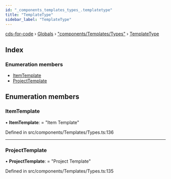```yaml
---
id: "_components_templates_types_.templatetype"
title: "TemplateType"
sidebar_label: "TemplateType"
---
```


[cds-for-code](../index.md) › [Globals](../globals.md) › ["components/Templates/Types"](../modules/_components_templates_types_.md) › [TemplateType](_components_templates_types_.templatetype.md)

## Index

### Enumeration members

* [ItemTemplate](_components_templates_types_.templatetype.md#itemtemplate)
* [ProjectTemplate](_components_templates_types_.templatetype.md#projecttemplate)

## Enumeration members

###  ItemTemplate

• **ItemTemplate**: = "Item Template"

Defined in src/components/Templates/Types.ts:136

___

###  ProjectTemplate

• **ProjectTemplate**: = "Project Template"

Defined in src/components/Templates/Types.ts:135
